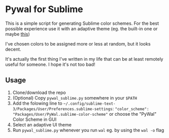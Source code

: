 # Pywal for Sublime

This is a simple script for generating Sublime color schemes. For the best possible experience use it with an adaptive theme (eg. the built-in one or maybe [this](https://github.com/pradyun/Sublime-Rainbow-Theme))

I've chosen colors to be assigned more or less at random, but it looks decent.

It's actually the first thing I've written in my life that can be at least remotely useful for someone. I hope it's not too bad!

## Usage

1. Clone/download the repo
2. (Optional) Copy ```pywal_sublime.py``` somewhere in your ```$PATH```
3. Add the folowing line to ```~/.config/sublime-text-3/Packages/User/Preferences.sublime-settings```:
```"color_scheme": "Packages/User/PyWal.sublime-color-scheme"```
or choose the "PyWal" Color Scheme in GUI
4. Select an adaptive UI theme
5. Run ```pywal_sublime.py``` whenever you run ```wal``` eg. by using the ```wal -o``` flag




